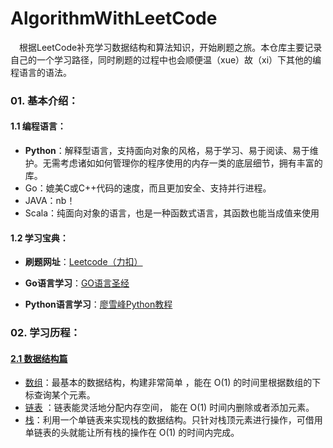 # AlgorithmWithLeetCode
&#8195;根据LeetCode补充学习数据结构和算法知识，开始刷题之旅。本仓库主要记录自己的一个学习路径，同时刷题的过程中也会顺便温（xue）故（xi）下其他的编程语言的语法。

### 01. 基本介绍：

#### 1.1 编程语言：

- **Python**：解释型语言，支持面向对象的风格，易于学习、易于阅读、易于维护。无需考虑诸如如何管理你的程序使用的内存一类的底层细节，拥有丰富的库。
- Go：媲美C或C++代码的速度，而且更加安全、支持并行进程。
- JAVA：nb！
- Scala：纯面向对象的语言，也是一种函数式语言，其函数也能当成值来使用

#### 1.2 学习宝典：

- **刷题网址**：[Leetcode（力扣）](https://leetcode-cn.com/)

- **Go语言学习**：[GO语言圣经](https://books.studygolang.com/gopl-zh/)
- **Python语言学习**：[廖雪峰Python教程](https://www.liaoxuefeng.com/wiki/1016959663602400/1016959735620448)

### 02. 学习历程：

#### [2.1 数据结构篇](https://github.com/moonlighf/AlgorithmWithLeetCode/tree/master/DataStructure)

- [数组](https://github.com/moonlighf/AlgorithmWithLeetCode/tree/master/DataStructure#01-数组array)：最基本的数据结构，构建非常简单 ，能在 O(1) 的时间里根据数组的下标查询某个元素。
- [链表](https://github.com/moonlighf/AlgorithmWithLeetCode/tree/master/DataStructure#02-链表linkedlist) ：链表能灵活地分配内存空间， 能在 O(1) 时间内删除或者添加元素。
- [栈](https://github.com/moonlighf/AlgorithmWithLeetCode/tree/master/DataStructure#03-栈stack)：利用一个单链表来实现栈的数据结构。只针对栈顶元素进行操作，可借用单链表的头就能让所有栈的操作在 O(1) 的时间内完成。

